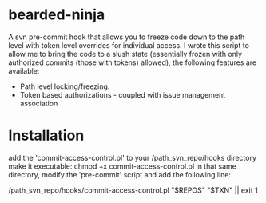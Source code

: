 bearded-ninja
=============

A svn pre-commit hook that allows you to freeze code down to the path level with token level overrides for individual access.  I wrote this script to allow me to bring the code to a slush state (essentially frozen with only authorized commits (those with tokens) allowed), the following features are available: 

<ul>
	<li>Path level locking/freezing.</li>
	<li>Token based authorizations - coupled with issue management association</li>
</ul>

Installation
=============
add the 'commit-access-control.pl' to your /path_svn_repo/hooks directory
make it executable: 
  chmod +x commit-access-control.pl
in that same directory, modify the 'pre-commit' script and add the following line: 

/path_svn_repo/hooks/commit-access-control.pl "$REPOS" "$TXN" || exit 1

